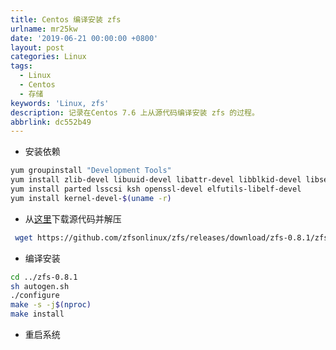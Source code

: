 ```yaml
---
title: Centos 编译安装 zfs
urlname: mr25kw
date: '2019-06-21 00:00:00 +0800'
layout: post
categories: Linux
tags:
  - Linux
  - Centos
  - 存储
keywords: 'Linux, zfs'
description: 记录在Centos 7.6 上从源代码编译安装 zfs 的过程。
abbrlink: dc552b49
---
```


- 安装依赖
```bash
yum groupinstall "Development Tools"
yum install zlib-devel libuuid-devel libattr-devel libblkid-devel libselinux-devel libudev-devel
yum install parted lsscsi ksh openssl-devel elfutils-libelf-devel
yum install kernel-devel-$(uname -r)
```

- 从[这里](https://github.com/zfsonlinux/zfs/releases)下载源代码并解压
```bash
 wget https://github.com/zfsonlinux/zfs/releases/download/zfs-0.8.1/zfs-0.8.1.tar.gz && tar zxf zfs-0.8.1.tar.gz
```

- 编译安装
```bash
cd ../zfs-0.8.1
sh autogen.sh
./configure
make -s -j$(nproc)
make install
```

- 重启系统

